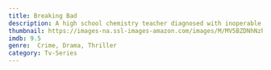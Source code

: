```yaml
---
title: Breaking Bad
description: A high school chemistry teacher diagnosed with inoperable lung cancer turns to manufacturing and selling methamphetamine in order to secure his family's future.
thumbnail: https://images-na.ssl-images-amazon.com/images/M/MV5BZDNhNzhkNDctOTlmOS00NWNmLWEyODQtNWMxM2UzYmJiNGMyXkEyXkFqcGdeQXVyNTMxMjgxMzA@._V1_QL50_.jpg
imdb: 9.5
genre:  Crime, Drama, Thriller
category: Tv-Series
---
```


